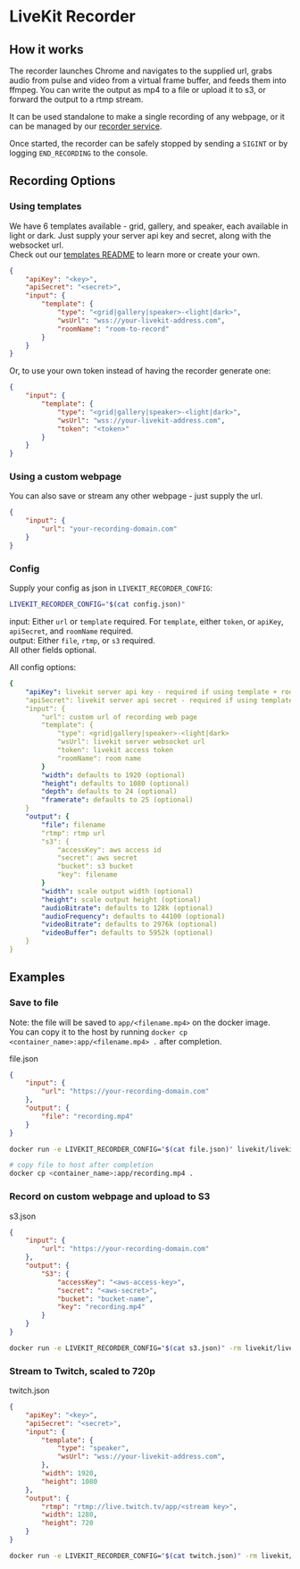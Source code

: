# LiveKit Recorder

## How it works

The recorder launches Chrome and navigates to the supplied url, grabs audio from pulse and video from a virtual frame
buffer, and feeds them into ffmpeg. You can write the output as mp4 to a file or upload it to s3, or forward the
output to a rtmp stream.

It can be used standalone to make a single recording of any webpage, or it can be managed by our 
[recorder service](https://github.com/livekit/livekit-recorder/tree/main/service).

Once started, the recorder can be safely stopped by sending a `SIGINT` or by logging `END_RECORDING` to the console.

## Recording Options

### Using templates

We have 6 templates available - grid, gallery, and speaker, each available in light or dark. 
Just supply your server api key and secret, along with the websocket url.  
Check out our [templates README](https://github.com/livekit/livekit-recorder/tree/main/web) to learn more or create your own. 

```json
{
    "apiKey": "<key>",
    "apiSecret": "<secret>",
    "input": {
        "template": {
            "type": "<grid|gallery|speaker>-<light|dark>",
            "wsUrl": "wss://your-livekit-address.com",
            "roomName": "room-to-record"
        }
    }
}
```
Or, to use your own token instead of having the recorder generate one:
```json
{
    "input": {
        "template": {
            "type": "<grid|gallery|speaker>-<light|dark>",
            "wsUrl": "wss://your-livekit-address.com",
            "token": "<token>"
        }
    }
}
```

### Using a custom webpage

You can also save or stream any other webpage - just supply the url.
```json
{   
    "input": {
        "url": "your-recording-domain.com"
    }
}
```

### Config

Supply your config as json in `LIVEKIT_RECORDER_CONFIG`:
```bash
LIVEKIT_RECORDER_CONFIG="$(cat config.json)"
```
input: Either `url` or `template` required. For `template`, either `token`, or `apiKey`, `apiSecret`, and `roomName` required.    
output: Either `file`, `rtmp`, or `s3` required.  
All other fields optional.

All config options:
```yaml
{
    "apiKey": livekit server api key - required if using template + roomName
    "apiSecret": livekit server api secret - required if using template + roomName
    "input": {
        "url": custom url of recording web page
        "template": {
            "type": <grid|gallery|speaker>-<light|dark>
            "wsUrl": livekit server websocket url
            "token": livekit access token
            "roomName": room name
        }
        "width": defaults to 1920 (optional)
        "height": defaults to 1080 (optional)
        "depth": defaults to 24 (optional)
        "framerate": defaults to 25 (optional)
    }
    "output": {
        "file": filename
        "rtmp": rtmp url
        "s3": {
            "accessKey": aws access id
            "secret": aws secret
            "bucket": s3 bucket
            "key": filename
        }
        "width": scale output width (optional)
        "height": scale output height (optional)
        "audioBitrate": defaults to 128k (optional)
        "audioFrequency": defaults to 44100 (optional)
        "videoBitrate": defaults to 2976k (optional)
        "videoBuffer": defaults to 5952k (optional)
    }
}
```

## Examples

### Save to file

Note: the file will be saved to `app/<filename.mp4>` on the docker image.  
You can copy it to the host by running `docker cp <container_name>:app/<filename.mp4> .` after completion.

file.json
```json
{
    "input": {
        "url": "https://your-recording-domain.com"
    },
    "output": {
        "file": "recording.mp4"
    }
}
```

```bash
docker run -e LIVEKIT_RECORDER_CONFIG="$(cat file.json)" livekit/livekit-recorder

# copy file to host after completion
docker cp <container_name>:app/recording.mp4 .
```

### Record on custom webpage and upload to S3

s3.json
```json
{
    "input": {
        "url": "https://your-recording-domain.com"
    },
    "output": {
        "S3": {
            "accessKey": "<aws-access-key>",
            "secret": "<aws-secret>",
            "bucket": "bucket-name",
            "key": "recording.mp4"
        }
    }
}
```

```bash
docker run -e LIVEKIT_RECORDER_CONFIG="$(cat s3.json)" -rm livekit/livekit-recorder
```

### Stream to Twitch, scaled to 720p

twitch.json
```json
{
    "apiKey": "<key>",
    "apiSecret": "<secret>",
    "input": {
        "template": {
            "type": "speaker",
            "wsUrl": "wss://your-livekit-address.com",
        },
        "width": 1920,
        "height": 1080
    },
    "output": {
        "rtmp": "rtmp://live.twitch.tv/app/<stream key>",
        "width": 1280,
        "height": 720
    }
}
```

```bash
docker run -e LIVEKIT_RECORDER_CONFIG="$(cat twitch.json)" -rm livekit/livekit-recorder
```
